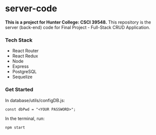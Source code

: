 # server-code

**This is a project for Hunter College: CSCI 39548.**
This repository is the server (back-end) code for Final Project - Full-Stack CRUD Application.

### Tech Stack

- React Router
- React Redux
- Node
- Express
- PostgreSQL
- Sequelize

### Get Started

In database/utils/configDB.js:

```
const dbPwd = "<YOUR PASSWORD>";
```

In the terminal, run:

```
npm start
```
